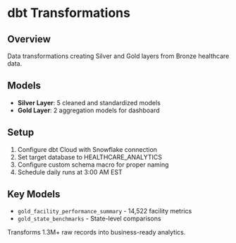 # dbt Transformations

## Overview
Data transformations creating Silver and Gold layers from Bronze healthcare data.

## Models
- **Silver Layer**: 5 cleaned and standardized models
- **Gold Layer**: 2 aggregation models for dashboard

## Setup
1. Configure dbt Cloud with Snowflake connection
2. Set target database to HEALTHCARE_ANALYTICS
3. Configure custom schema macro for proper naming
4. Schedule daily runs at 3:00 AM EST

## Key Models
- `gold_facility_performance_summary` - 14,522 facility metrics
- `gold_state_benchmarks` - State-level comparisons

Transforms 1.3M+ raw records into business-ready analytics.
